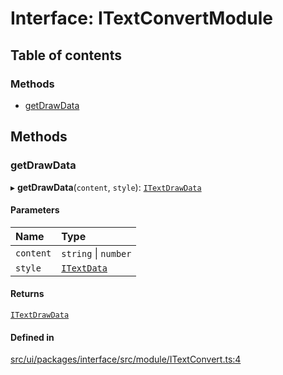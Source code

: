 # Interface: ITextConvertModule

## Table of contents

### Methods

- [getDrawData](ITextConvertModule.md#getdrawdata)

## Methods

### getDrawData

▸ **getDrawData**(`content`, `style`): [`ITextDrawData`](ITextDrawData.md)

#### Parameters

| Name | Type |
| :------ | :------ |
| `content` | `string` \| `number` |
| `style` | [`ITextData`](ITextData.md) |

#### Returns

[`ITextDrawData`](ITextDrawData.md)

#### Defined in

[src/ui/packages/interface/src/module/ITextConvert.ts:4](https://github.com/leaferjs/leafer-ui/blob/38558928fc1be6d4d216bb813fcdb043c6cbb533/packages/interface/src/module/ITextConvert.ts#L4)
